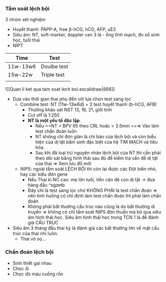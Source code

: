 ### Tầm soát lệch bội
3 nhóm xét nghiệm
- Huyết thanh: PAPP-A, free β-hCG, hCG, AFP, uE3
- Siêu âm: NT, soft-marker, doppler van 3 lá - ống tĩnh mạch, đo số sinh học, tuổi thai
- NIPT

| Time     | Test        |
| -------- | ----------- |
| 11w-13w6 | Doulbe test |
| 15w-22w  | Triple test |
|          |             |

![[Quan li ket qua tam soat lech boi.excalidraw|666]]

- Dựa vào thời gian thai phụ đến với lựa chọn test sàng lọc
	- Combine test: NT (11w-13w6d) + 2 test huyết thanh (b-hCG, AFB)
		- Thường khảo sát NST 13, 18, 21, giới tính
		- Cut off là 1:250
		- **NT là một yếu tố độc lập**.
			- Nếu ==NT > BPV 95 theo CRL hoăc > 3.5mm ==⇒ Vào làm test chẩn đoán luôn
			- NT không chỉ đơn giản là chỉ báo của lệch bội và còn biểu hiện của dị tật bẩm sinh đặc biệt của hệ TIM MẠCH và tiêu hóa.
			- Sau khi đã loại trừ nguyên nhân lệch bội của NT thì cần phải theo dõi sát bằng hình thái sau đó để kiểm tra vấn đề dị tật của thai  ⇒ Xem lưu đồ mới
	- NIPS: ngoài tầm soát LỆCH BỘI thì còn lại được các Đột biến nhỏ, hay các kiểu đơn gene
		- Nếu Thai kì NC cao: mẹ lớn tuổi, tiền căn đẻ con dị tật -> đưa hàng đầu ^sgzetb
		- Đây chỉ là test sàng lọc chứ KHÔNG PHẢI là test chẩn đoán ⇒ nên tình huống có chỉ định làm test chẩn đoán thì phải làm chẩn đoán
		- Không phải bất thường cấu trúc nào cũng là do bất thường di truyền ⇒ không có chỉ tầm soát NIPS đơn thuần mà bỏ qua siêu âm hình thái học.
		  Siêu âm hình thái học trong TCN 1 là để đánh giá CẤU TRÚC
- Siêu âm 3 tháng đầu thai kỳ là đánh giá các bất thường lớn về mặt cấu trúc của thai nhi luôn:
	- Thai vô sọ…

### Chẩn đoán lệch bội
- Sinh thiết gai nhau
- Chọc ối
- Chọc dò máu cuống rốn